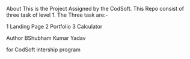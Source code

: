 About This is the Project Assigned by the CodSoft. This Repo consist of three task of level 1. The Three task are:-

1 Landing Page 2 Portfolio 3 Calculator

Author BShubham Kumar Yadav

for CodSoft intership program
